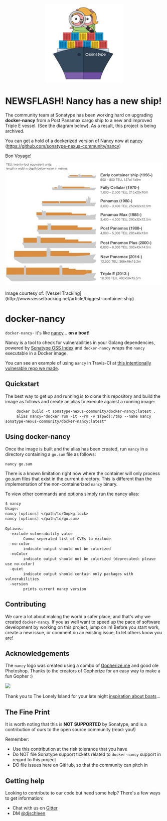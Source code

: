 <p align="center">
    <img src="nancy.png" width="250"/>
</p>


# NEWSFLASH!  Nancy has a new ship!

The community team at Sonatype has been working hard on upgrading **docker-nancy** from a Post Panamax cargo ship to a new and improved Triple E vessel. (See the diagram below).  As a result, this project is being archived.

You can get a hold of a dockerized version of Nancy now at [nancy](https://github.com/sonatype-nexus-community/nancy) (https://github.com/sonatype-nexus-community/nancy)

Bon Voyage!



<p align="center">
    <img src="biggest-container-ship-evolution.jpg" width="500"/>
</p>
Image courtesy of: [Vessel Tracking](http://www.vesseltracking.net/article/biggest-container-ship)



# docker-nancy

`docker-nancy`- it's like [nancy](https://github.com/sonatype-nexus-community/nancy)... **on a boat!** 

Nancy is a tool to check for vulnerabilities in your Golang dependencies, powered by [Sonatype OSS Index](https://ossindex.sonatype.org/) and ```docker-nancy``` wraps the `nancy` executable in a Docker image.

You can see an example of using `nancy` in Travis-CI at [this intentionally vulnerable repo we made](https://github.com/sonatype-nexus-community/intentionally-vulnerable-golang-project).



## Quickstart

The best way to get up and running is to clone this repository and build the image as follows and create an alias to execute against a running image:

``` shell
	 docker build -t sonatype-nexus-community/docker-nancy:latest .
	 alias nancy="docker run -it --rm -v $(pwd):/tmp --name nancy sonatype-nexus-community/docker-nancy:latest"
```



## Using docker-nancy

Once the image is built and the alias has been created, run  ```nancy``` in a directory containing a ```go.sum``` file as follows:

``` shell
nancy go.sum
```

There is a known limitation right now where the container will only process go.sum files that exist in the current directory. This is different than the implementation of the non-containerized ```nancy``` binary.

To view other commands and options simply run the nancy alias:

``` shell
$ nancy
Usage:
nancy [options] </path/to/Gopkg.lock>
nancy [options] </path/to/go.sum>

Options:
  -exclude-vulnerability value
    	Comma seperated list of CVEs to exclude
  -no-color
    	indicate output should not be colorized
  -noColor
    	indicate output should not be colorized (deprecated: please use no-color)
  -quiet
    	indicate output should contain only packages with vulnerabilities
  -version
    	prints current nancy version
```



## Contributing

We care a lot about making the world a safer place, and that's why we created `docker-nancy`. If you as well want to speed up the pace of software development by working on this project, jump on in! Before you start work, create a new issue, or comment on an existing issue, to let others know you are!



## Acknowledgements

The `nancy` logo was created using a combo of [Gopherize.me](https://gopherize.me/) and good ole Photoshop. Thanks to the creators of  Gopherize for an easy way to make a fun Gopher :)



![](https://media1.tenor.com/images/22ba68633848581334f5323aec5f2a2a/tenor.gif?itemid=3559019)



Thank you to The Lonely Island for your late night [inspiration about boats](https://youtu.be/9iUjx4_X1qA)...



## The Fine Print

It is worth noting that this is **NOT SUPPORTED** by Sonatype, and is a contribution of ours to the open source community (read: you!)

Remember:

*  Use this contribution at the risk tolerance that you have
* Do NOT file Sonatype support tickets related to `docker-nancy` support in regard to this project
* DO file issues here on GitHub, so that the community can pitch in



## Getting help

Looking to contribute to our code but need some help? There's a few ways to get information:

* Chat with us on [Gitter](https://gitter.im/sonatype/nexus-developers)
* DM [@djschleen](https://twitter.com/djschleen)